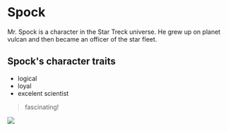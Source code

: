 # Spock
Mr. Spock is a character in the Star Treck universe. He grew up on planet vulcan and then became an officer of the star fleet.
## Spock's character traits
* logical
* loyal
* excelent scientist

> fascinating!

<img src="https://i.pinimg.com/236x/29/63/c0/2963c0a115f3515a6f5c5b2a6b5093a9.jpg"/>